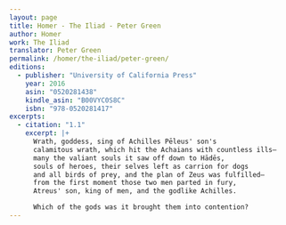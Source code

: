 ```yaml
---
layout: page
title: Homer - The Iliad - Peter Green
author: Homer
work: The Iliad
translator: Peter Green
permalink: /homer/the-iliad/peter-green/
editions:
  - publisher: "University of California Press"
    year: 2016
    asin: "0520281438"
    kindle_asin: "B00VYC0S8C"
    isbn: "978-0520281417"
excerpts:
  - citation: "1.1"
    excerpt: |+
      Wrath, goddess, sing of Achilles Pēleus' son's
      calamitous wrath, which hit the Achaians with countless ills—
      many the valiant souls it saw off down to Hādēs,
      souls of heroes, their selves left as carrion for dogs
      and all birds of prey, and the plan of Zeus was fulfilled—
      from the first moment those two men parted in fury,
      Atreus' son, king of men, and the godlike Achilles.

      Which of the gods was it brought them into contention?
---
```

